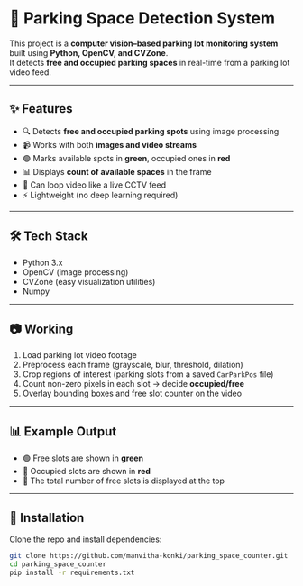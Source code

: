 # 🚗 Parking Space Detection System  

This project is a **computer vision–based parking lot monitoring system** built using **Python, OpenCV, and CVZone**.  
It detects **free and occupied parking spaces** in real-time from a parking lot video feed.  

---

## ✨ Features  
- 🔍 Detects **free and occupied parking spots** using image processing  
- 📹 Works with both **images and video streams**  
- 🟢 Marks available spots in **green**, occupied ones in **red**  
- 📊 Displays **count of available spaces** in the frame  
- 🔄 Can loop video like a live CCTV feed  
- ⚡ Lightweight (no deep learning required)  

---

## 🛠 Tech Stack  
- Python 3.x  
- OpenCV (image processing)  
- CVZone (easy visualization utilities)  
- Numpy  

---

## 📷 Working  
1. Load parking lot video footage  
2. Preprocess each frame (grayscale, blur, threshold, dilation)  
3. Crop regions of interest (parking slots from a saved `CarParkPos` file)  
4. Count non-zero pixels in each slot → decide **occupied/free**  
5. Overlay bounding boxes and free slot counter on the video  

---

## 📊 Example Output  
- 🟢 Free slots are shown in **green**  
- 🔴 Occupied slots are shown in **red**  
- 🧮 The total number of free slots is displayed at the top  

---

## 🚀 Installation  

Clone the repo and install dependencies:  

```bash
git clone https://github.com/manvitha-konki/parking_space_counter.git
cd parking_space_counter
pip install -r requirements.txt
